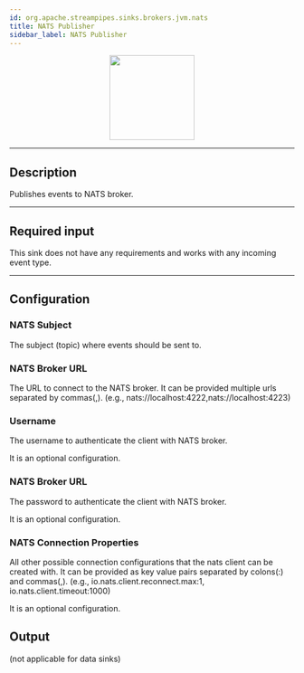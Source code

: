 ```yaml
---
id: org.apache.streampipes.sinks.brokers.jvm.nats
title: NATS Publisher
sidebar_label: NATS Publisher
---
```


<!--
  ~ Licensed to the Apache Software Foundation (ASF) under one or more
  ~ contributor license agreements.  See the NOTICE file distributed with
  ~ this work for additional information regarding copyright ownership.
  ~ The ASF licenses this file to You under the Apache License, Version 2.0
  ~ (the "License"); you may not use this file except in compliance with
  ~ the License.  You may obtain a copy of the License at
  ~
  ~    http://www.apache.org/licenses/LICENSE-2.0
  ~
  ~ Unless required by applicable law or agreed to in writing, software
  ~ distributed under the License is distributed on an "AS IS" BASIS,
  ~ WITHOUT WARRANTIES OR CONDITIONS OF ANY KIND, either express or implied.
  ~ See the License for the specific language governing permissions and
  ~ limitations under the License.
  ~
  -->



<p align="center"> 
    <img src="/docs/img/pipeline-elements/org.apache.streampipes.sinks.brokers.jvm.nats/icon.png" width="150px;" class="pe-image-documentation"/>
</p>

***

## Description

Publishes events to NATS broker.

***

## Required input

This sink does not have any requirements and works with any incoming event type.

***

## Configuration

### NATS Subject

The subject (topic) where events should be sent to.

### NATS Broker URL

The URL to connect to the NATS broker. It can be provided multiple urls separated by commas(,).
 (e.g., nats://localhost:4222,nats://localhost:4223)
 
### Username

The username to authenticate the client with NATS broker.

It is an optional configuration.  

### NATS Broker URL

The password to authenticate the client with NATS broker. 

It is an optional configuration.

### NATS Connection Properties

All other possible connection configurations that the nats client can be created with.
It can be provided as key value pairs separated by colons(:) and commas(,).
 (e.g., io.nats.client.reconnect.max:1, io.nats.client.timeout:1000)

It is an optional configuration.

## Output

(not applicable for data sinks)